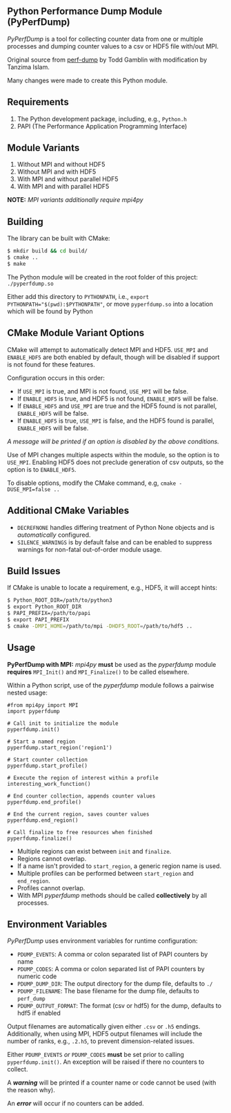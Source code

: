 Python Performance Dump Module (PyPerfDump)
---

*PyPerfDump* is a tool for collecting counter data from one or multiple
processes and dumping counter values to a csv or HDF5 file with/out MPI.

Original source from [perf-dump](https://github.com/LLNL/perf-dump)
by Todd Gamblin with modification by Tanzima Islam.

Many changes were made to create this Python module.

Requirements
---
1) The Python development package, including, e.g., `Python.h`
2) PAPI (The Performance Application Programming Interface)

Module Variants
---
1) Without MPI and without HDF5
2) Without MPI and with HDF5
3) With MPI and without parallel HDF5
4) With MPI and with parallel HDF5

**NOTE:** *MPI variants additionally require mpi4py*

Building
---
The library can be built with CMake:
```bash
$ mkdir build && cd build/
$ cmake ..
$ make
```
The Python module will be created in the root folder of this project:
`./pyperfdump.so`

Either add this directory to `PYTHONPATH`, i.e.,
`export PYTHONPATH="$(pwd):$PYTHONPATH"`,
or move `pyperfdump.so` into a location which will be found by Python

CMake Module Variant Options
---
CMake will attempt to automatically detect MPI and HDF5.
`USE_MPI` and `ENABLE_HDF5` are both enabled by default,
though will be disabled if support is not found for these features.

Configuration occurs in this order:
- If `USE_MPI` is true, and MPI is not found, `USE_MPI` will be false.
- If `ENABLE_HDF5` is true, and HDF5 is not found, `ENABLE_HDF5` will be false.
- If `ENABLE_HDF5` and `USE_MPI` are true and the HDF5 found is not parallel,
`ENABLE_HDF5` will be false.
- If `ENABLE_HDF5` is true, `USE_MPI` is false, and the HDF5 found is parallel,
`ENABLE_HDF5` will be false.

*A message will be printed if an option is disabled by the above conditions.*

Use of MPI changes multiple aspects within the module,
so the option is to `USE_MPI`.
Enabling HDF5 does not preclude generation of csv outputs,
so the option is to `ENABLE_HDF5`.

To disable options, modify the CMake command, e.g, `cmake -DUSE_MPI=false ..`

Additional CMake Variables
---
- `DECREFNONE` handles differing treatment of Python None objects
and is *automatically* configured.
- `SILENCE_WARNINGS` is by default false
and can be enabled to suppress warnings for non-fatal out-of-order module usage.

Build Issues
---
If CMake is unable to locate a requirement, e.g., HDF5, it will accept hints:
```bash
$ Python_ROOT_DIR=/path/to/python3
$ export Python_ROOT_DIR
$ PAPI_PREFIX=/path/to/papi
$ export PAPI_PREFIX
$ cmake -DMPI_HOME=/path/to/mpi -DHDF5_ROOT=/path/to/hdf5 ..
```

Usage
---
**PyPerfDump with MPI:** *mpi4py* **must** be used as
the *pyperfdump* module **requires**
`MPI_Init()` and `MPI_Finalize()` to be called elsewhere.

Within a Python script, use of the *pyperfdump* module
follows a pairwise nested usage:
```python3
#from mpi4py import MPI
import pyperfdump

# Call init to initialize the module
pyperfdump.init()

# Start a named region
pyperfdump.start_region('region1')

# Start counter collection
pyperfdump.start_profile()

# Execute the region of interest within a profile
interesting_work_function()

# End counter collection, appends counter values
pyperfdump.end_profile()

# End the current region, saves counter values
pyperfdump.end_region()

# Call finalize to free resources when finished
pyperfdump.finalize()
```
- Multiple regions can exist between `init` and `finalize`.
- Regions cannot overlap.
- If a name isn't provided to `start_region`, a generic region name is used.
- Multiple profiles can be performed between `start_region` and `end_region`.
- Profiles cannot overlap.
- With MPI *pyperfdump* methods should be called
**collectively** by all processes.

Environment Variables
---
*PyPerfDump* uses environment variables for runtime configuration:
- `PDUMP_EVENTS`:
A comma or colon separated list of PAPI counters by name
- `PDUMP_CODES`:
A comma or colon separated list of PAPI counters by numeric code
- `PDUMP_DUMP_DIR`:
The output directory for the dump file, defaults to `./`
- `PDUMP_FILENAME`:
The base filename for the dump file, defaults to `perf_dump`
- `PDUMP_OUTPUT_FORMAT`:
The format (csv or hdf5) for the dump, defaults to hdf5 if enabled

Output filenames are automatically given either `.csv` or `.h5` endings.
Additionally, when using MPI, HDF5 output filenames will include the number
of ranks, e.g., `.2.h5`, to prevent dimension-related issues.

Either `PDUMP_EVENTS` *or* `PDUMP_CODES`
**must** be set prior to calling `pyperfdump.init()`.
An exception will be raised if there no counters to collect.

A ***warning*** will be printed if a counter name or code cannot be used
(with the reason why).

An ***error*** will occur if no counters can be added.
